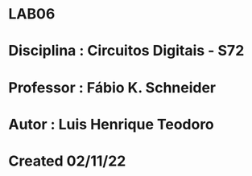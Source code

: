 # LAB06
# Disciplina : Circuitos Digitais - S72
# Professor : Fábio K. Schneider
# Autor : Luis Henrique Teodoro
# Created 02/11/22
